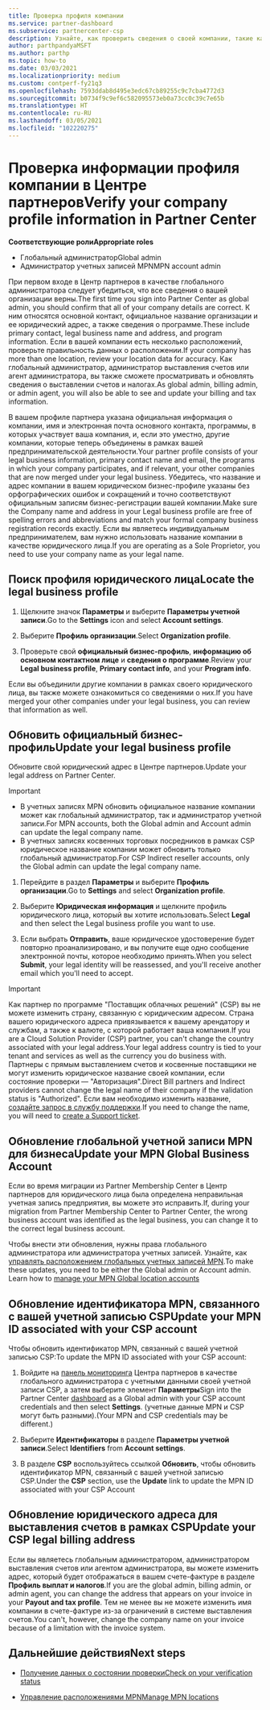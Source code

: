 ```yaml
---
title: Проверка профиля компании
ms.service: partner-dashboard
ms.subservice: partnercenter-csp
description: Узнайте, как проверить сведения о своей компании, такие как основной контакт, адрес и сведения о программе. Вы можете также обновить свой юридический адрес и адрес для выставления счетов.
author: parthpandyaMSFT
ms.author: parthp
ms.topic: how-to
ms.date: 03/03/2021
ms.localizationpriority: medium
ms.custom: contperf-fy21q3
ms.openlocfilehash: 7593ddab8d495e3edc67cb89255c9c7cba4772d3
ms.sourcegitcommit: b0734f9c9ef6c582095573eb0a73cc0c39c7e65b
ms.translationtype: HT
ms.contentlocale: ru-RU
ms.lasthandoff: 03/05/2021
ms.locfileid: "102220275"
---
```

# <a name="verify-your-company-profile-information-in-partner-center"></a><span data-ttu-id="43291-104">Проверка информации профиля компании в Центре партнеров</span><span class="sxs-lookup"><span data-stu-id="43291-104">Verify your company profile information in Partner Center</span></span>

<span data-ttu-id="43291-105">**Соответствующие роли**</span><span class="sxs-lookup"><span data-stu-id="43291-105">**Appropriate roles**</span></span>

- <span data-ttu-id="43291-106">Глобальный администратор</span><span class="sxs-lookup"><span data-stu-id="43291-106">Global admin</span></span>
- <span data-ttu-id="43291-107">Администратор учетных записей MPN</span><span class="sxs-lookup"><span data-stu-id="43291-107">MPN account admin</span></span>

<span data-ttu-id="43291-108">При первом входе в Центр партнеров в качестве глобального администратора следует убедиться, что все сведения о вашей организации верны.</span><span class="sxs-lookup"><span data-stu-id="43291-108">The first time you sign into Partner Center as global admin, you should confirm that all of your company details are correct.</span></span> <span data-ttu-id="43291-109">К ним относятся основной контакт, официальное название организации и ее юридический адрес, а также сведения о программе.</span><span class="sxs-lookup"><span data-stu-id="43291-109">These include primary contact, legal business name and address, and program information.</span></span> <span data-ttu-id="43291-110">Если в вашей компании есть несколько расположений, проверьте правильность данных о расположении.</span><span class="sxs-lookup"><span data-stu-id="43291-110">If your company has more than one location, review your location data for accuracy.</span></span> <span data-ttu-id="43291-111">Как глобальный администратор, администратор выставления счетов или агент администратора, вы также сможете просматривать и обновлять сведения о выставлении счетов и налогах.</span><span class="sxs-lookup"><span data-stu-id="43291-111">As global admin, billing admin, or admin agent, you will also be able to see and update your billing and tax information.</span></span>

<span data-ttu-id="43291-112">В вашем профиле партнера указана официальная информация о компании, имя и электронная почта основного контакта, программы, в которых участвует ваша компания, и, если это уместно, другие компании, которые теперь объединены в рамках вашей предпринимательской деятельности.</span><span class="sxs-lookup"><span data-stu-id="43291-112">Your partner profile consists of your legal business information, primary contact name and email, the programs in which your company participates, and if relevant, your other companies that are now merged under your legal business.</span></span> <span data-ttu-id="43291-113">Убедитесь, что название и адрес компании в вашем юридическом бизнес-профиле указаны без орфографических ошибок и сокращений и точно соответствуют официальным записям бизнес-регистрации вашей компании.</span><span class="sxs-lookup"><span data-stu-id="43291-113">Make sure the Company name and address in your Legal business profile are free of spelling errors and abbreviations and match your formal company business registration records exactly.</span></span> <span data-ttu-id="43291-114">Если вы являетесь индивидуальным предпринимателем, вам нужно использовать название компании в качестве юридического лица.</span><span class="sxs-lookup"><span data-stu-id="43291-114">If you are operating as a Sole Proprietor, you need to use your company name as your legal name.</span></span>



## <a name="locate-the-legal-business-profile"></a><span data-ttu-id="43291-115">Поиск профиля юридического лица</span><span class="sxs-lookup"><span data-stu-id="43291-115">Locate the legal business profile</span></span>

1. <span data-ttu-id="43291-116">Щелкните значок **Параметры** и выберите **Параметры учетной записи**.</span><span class="sxs-lookup"><span data-stu-id="43291-116">Go to the **Settings** icon and select **Account settings**.</span></span>
 
1. <span data-ttu-id="43291-117">Выберите **Профиль организации**.</span><span class="sxs-lookup"><span data-stu-id="43291-117">Select **Organization profile**.</span></span> 

2. <span data-ttu-id="43291-118">Проверьте свой **официальный бизнес-профиль**, **информацию об основном контактном лице** и **сведения о программе**.</span><span class="sxs-lookup"><span data-stu-id="43291-118">Review your **Legal business profile**, **Primary contact info**, and your **Program info**.</span></span>

<span data-ttu-id="43291-119">Если вы объединили другие компании в рамках своего юридического лица, вы также можете ознакомиться со сведениями о них.</span><span class="sxs-lookup"><span data-stu-id="43291-119">If you have merged your other companies under your legal business, you can review that information as well.</span></span> 

## <a name="update-your-legal-business-profile"></a><span data-ttu-id="43291-120">Обновить официальный бизнес-профиль</span><span class="sxs-lookup"><span data-stu-id="43291-120">Update your legal business profile</span></span>

<span data-ttu-id="43291-121">Обновите свой юридический адрес в Центре партнеров.</span><span class="sxs-lookup"><span data-stu-id="43291-121">Update your legal address on Partner Center.</span></span>

>[!Important]
>- <span data-ttu-id="43291-122">В учетных записях MPN обновить официальное название компании может как глобальный администратор, так и администратор учетной записи.</span><span class="sxs-lookup"><span data-stu-id="43291-122">For MPN accounts, both the Global admin and Account admin can update the legal company name.</span></span>
>- <span data-ttu-id="43291-123">В учетных записях косвенных торговых посредников в рамках CSP юридическое название компании может обновить только глобальный администратор.</span><span class="sxs-lookup"><span data-stu-id="43291-123">For CSP Indirect reseller accounts, only the Global admin can update the legal company name.</span></span> 

1. <span data-ttu-id="43291-124">Перейдите в раздел **Параметры** и выберите **Профиль организации**.</span><span class="sxs-lookup"><span data-stu-id="43291-124">Go to **Settings** and select **Organization profile**.</span></span>

2. <span data-ttu-id="43291-125">Выберите **Юридическая информация**  и щелкните профиль юридического лица, который вы хотите использовать.</span><span class="sxs-lookup"><span data-stu-id="43291-125">Select **Legal**  and then select the Legal business profile you want to use.</span></span>
 
1. <span data-ttu-id="43291-126">Если выбрать **Отправить**, ваше юридическое удостоверение будет повторно проанализировано, и вы получите еще одно сообщение электронной почты, которое необходимо принять.</span><span class="sxs-lookup"><span data-stu-id="43291-126">When you select **Submit**, your legal identity will be reassessed, and you'll receive another email which you'll need to accept.</span></span>

>[!Important]
><span data-ttu-id="43291-127">Как партнер по программе "Поставщик облачных решений" (CSP) вы не можете изменить страну, связанную с юридическим адресом. Страна вашего юридического адреса привязывается к вашему арендатору и службам, а также к валюте, с которой работает ваша компания.</span><span class="sxs-lookup"><span data-stu-id="43291-127">If you are a Cloud Solution Provider (CSP) partner, you can't change the country associated with your legal address.Your legal address country is tied to your tenant and services as well as the currency you do business with.</span></span> <span data-ttu-id="43291-128">Партнеры с прямым выставлением счетов и косвенные поставщики не могут изменить юридическое название своей компании, если состояние проверки — "Авторизация".</span><span class="sxs-lookup"><span data-stu-id="43291-128">Direct Bill partners and Indirect providers cannot change the legal name of their company if the validation status is "Authorized".</span></span> <span data-ttu-id="43291-129">Если вам необходимо изменить название, [создайте запрос в службу поддержки](https://partner.microsoft.com/dashboard/support/servicerequests/create?stage=2&topicid=eb74583c-61b3-2124-bffc-00920e0ae772).</span><span class="sxs-lookup"><span data-stu-id="43291-129">If you need to change the name, you will need to [create a Support ticket](https://partner.microsoft.com/dashboard/support/servicerequests/create?stage=2&topicid=eb74583c-61b3-2124-bffc-00920e0ae772).</span></span>


## <a name="update-your-mpn-global-business-account"></a><span data-ttu-id="43291-130">Обновление глобальной учетной записи MPN для бизнеса</span><span class="sxs-lookup"><span data-stu-id="43291-130">Update your MPN Global Business Account</span></span>

<span data-ttu-id="43291-131">Если во время миграции из Partner Membership Center в Центр партнеров для юридического лица была определена неправильная учетная запись предприятия, вы можете это исправить.</span><span class="sxs-lookup"><span data-stu-id="43291-131">If, during your migration from Partner Membership Center to Partner Center, the wrong business account was identified as the legal business, you can change it to the correct legal business account.</span></span>

<span data-ttu-id="43291-132">Чтобы внести эти обновления, нужны права глобального администратора или администратора учетных записей. Узнайте, как [управлять расположением глобальных учетных записей MPN](manage-locations.md).</span><span class="sxs-lookup"><span data-stu-id="43291-132">To make these updates, you need to be either the Global admin or Account admin. Learn how to [manage your MPN Global location accounts](manage-locations.md)</span></span>


## <a name="update-your-mpn-id-associated-with-your-csp-account"></a><span data-ttu-id="43291-133">Обновление идентификатора MPN, связанного с вашей учетной записью CSP</span><span class="sxs-lookup"><span data-stu-id="43291-133">Update your MPN ID associated with your CSP account</span></span>

<span data-ttu-id="43291-134">Чтобы обновить идентификатор MPN, связанный с вашей учетной записью CSP:</span><span class="sxs-lookup"><span data-stu-id="43291-134">To update the MPN ID associated with your CSP account:</span></span>

1. <span data-ttu-id="43291-135">Войдите на [панель мониторинга](https://partner.microsoft.com/dashboard/home) Центра партнеров в качестве глобального администратора с учетными данными своей учетной записи CSP, а затем выберите элемент **Параметры**</span><span class="sxs-lookup"><span data-stu-id="43291-135">Sign into the Partner Center [dashboard](https://partner.microsoft.com/dashboard/home) as a Global admin with your CSP account credentials and then select **Settings**.</span></span> <span data-ttu-id="43291-136">(учетные данные MPN и CSP могут быть разными).</span><span class="sxs-lookup"><span data-stu-id="43291-136">(Your MPN and CSP credentials may be different.)</span></span>
 
1. <span data-ttu-id="43291-137">Выберите **Идентификаторы** в разделе **Параметры учетной записи**.</span><span class="sxs-lookup"><span data-stu-id="43291-137">Select **Identifiers** from **Account settings**.</span></span>

1. <span data-ttu-id="43291-138">В разделе **CSP** воспользуйтесь ссылкой **Обновить**, чтобы обновить идентификатор MPN, связанный с вашей учетной записью CSP.</span><span class="sxs-lookup"><span data-stu-id="43291-138">Under the **CSP** section, use the **Update** link to update the MPN ID associated with your CSP Account</span></span> 


## <a name="update-your-csp-legal-billing-address"></a><span data-ttu-id="43291-139">Обновление юридического адреса для выставления счетов в рамках CSP</span><span class="sxs-lookup"><span data-stu-id="43291-139">Update your CSP legal billing address</span></span>

<span data-ttu-id="43291-140">Если вы являетесь глобальным администратором, администратором выставления счетов или агентом администратора, вы можете изменить адрес, который будет отображаться в вашем счете-фактуре в разделе **Профиль выплат и налогов**.</span><span class="sxs-lookup"><span data-stu-id="43291-140">If you are the global admin, billing admin, or admin agent, you can change the address that appears on your invoice in your **Payout and tax profile**.</span></span> <span data-ttu-id="43291-141">Тем не менее вы не можете изменить имя компании в счете-фактуре из-за ограничений в системе выставления счетов.</span><span class="sxs-lookup"><span data-stu-id="43291-141">You can't, however, change the company name on your invoice because of a limitation with the invoice system.</span></span>



## <a name="next-steps"></a><span data-ttu-id="43291-142">Дальнейшие действия</span><span class="sxs-lookup"><span data-stu-id="43291-142">Next steps</span></span>

- [<span data-ttu-id="43291-143">Получение данных о состоянии проверки</span><span class="sxs-lookup"><span data-stu-id="43291-143">Check on your verification status</span></span>](verification-responses.md)

- [<span data-ttu-id="43291-144">Управление расположениями MPN</span><span class="sxs-lookup"><span data-stu-id="43291-144">Manage MPN locations</span></span>](manage-locations.md)
